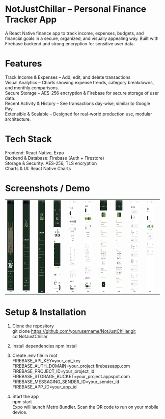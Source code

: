 # NotJustChillar – Personal Finance Tracker App
A React Native finance app to track income, expenses, budgets, and financial goals in a secure, organized, and visually appealing way. Built with Firebase backend and strong encryption for sensitive user data.

# Features
Track Income & Expenses – Add, edit, and delete transactions <br>
Visual Analytics – Charts showing expense trends, category breakdowns, and monthly comparisons. <br>
Secure Storage – AES-256 encryption & Firebase for secure storage of user data. <br>
Recent Activity & History – See transactions day-wise, similar to Google Pay. <br>
Extensible & Scalable – Designed for real-world production use, modular architecture. <br>

# Tech Stack
Frontend: React Native, Expo <br>
Backend & Database: Firebase (Auth + Firestore) <br>
Storage & Security: AES-256, TLS encryption <br>
Charts & UI: React Native Charts <br>

# Screenshots / Demo

<table>
  <tr>
<td><img src="assets/screenshots/index.jpeg" alt="Home Screen" width="100" height="300"/><td>
<td><img src="assets/screenshots/signup.jpeg" alt="Home Screen" width="100" height="300"/><td>
<td><img src="assets/screenshots/login.jpeg" alt="Home Screen" width="100" height="300"/><td>
<td><img src="assets/screenshots/home.jpeg" alt="Home Screen" width="100" height="300"/><td>
<td><img src="assets/screenshots/income.jpeg" alt="Home Screen" width="100" height="300"/><td>
<td><img src="assets/screenshots/expense.jpeg" alt="Home Screen" width="100" height="300"/><td>
<td><img src="assets/screenshots/addIncome.jpeg" alt="Home Screen" width="100" height="300"/><td>
<td><img src="assets/screenshots/addExpense.jpeg" alt="Home Screen" width="100" height="300"/><td>
<td><img src="assets/screenshots/history.jpeg" alt="Home Screen" width="100" height="300"/><td>
<td><img src="assets/screenshots/category.jpeg" alt="Home Screen" width="100" height="300"/><td>
 </tr>
</table>




# Setup & Installation

1. Clone the repository <br>
git clone https://github.com/yourusername/NotJustChillar.git <br>
cd NotJustChillar <br>


2. Install dependencies
npm install


3. Create .env file in root <br>
FIREBASE_API_KEY=your_api_key <br>
FIREBASE_AUTH_DOMAIN=your_project.firebaseapp.com <br>
FIREBASE_PROJECT_ID=your_project_id <br>
FIREBASE_STORAGE_BUCKET=your_project.appspot.com <br>
FIREBASE_MESSAGING_SENDER_ID=your_sender_id <br>
FIREBASE_APP_ID=your_app_id <br>


3. Start the app <br>
npm start<br>
Expo will launch Metro Bundler. Scan the QR code to run on your mobile device.<br>

